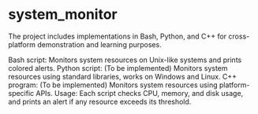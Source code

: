# system_monitor
 The project includes implementations in Bash, Python, and C++ for cross-platform demonstration and learning purposes.  
 
 Bash script: Monitors system resources on Unix-like systems and prints colored alerts.
 Python script: (To be implemented) Monitors system resources using standard libraries, works on Windows and Linux.
 C++ program: (To be implemented) Monitors system resources using platform-specific APIs. Usage: Each script checks CPU, memory, and disk usage, and   prints an alert if any resource exceeds its threshold.
